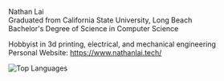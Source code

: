 Nathan Lai  
Graduated from California State University, Long Beach  
Bachelor's Degree of Science in Computer Science  

Hobbyist in 3d printing, electrical, and mechanical engineering  
Personal Website: https://www.nathanlai.tech/  

![Top Languages](https://github-readme-stats.vercel.app/api/top-langs/?username=nathan-lai-engineering&layout=compact)

<!--
**blazeris/blazeris** is a ✨ _special_ ✨ repository because its `README.md` (this file) appears on your GitHub profile.

Here are some ideas to get you started:

- 🔭 I’m currently working on ...
- 🌱 I’m currently learning ...
- 👯 I’m looking to collaborate on ...
- 🤔 I’m looking for help with ...
- 💬 Ask me about ...
- 📫 How to reach me: ...
- 😄 Pronouns: ...
- ⚡ Fun fact: ...
-->
